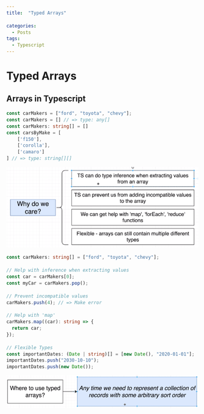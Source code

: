 ```yaml
---
title:  "Typed Arrays"

categories:
  - Posts
tags:
  - Typescript
---
```


# Typed Arrays

## Arrays in Typescript

```typescript
const carMakers = ["ford", "toyota", "chevy"];
const carMakers = [] // => type: any[]
const carMakers: string[] = []
const carsByMake = [
    ['f150'],
    ['corolla'],
    ['camaro']
] // => type: string[][]
```

![Why Care Array](/assets/images/2020/02/why-care-array.PNG)

```typescript
const carMakers: string[] = ["ford", "toyota", "chevy"];

// Help with inference when extracting values
const car = carMakers[0];
const myCar = carMakers.pop();

// Prevent incompatible values
carMakers.push(4); // => Make error

// Help with 'map'
carMakers.map((car): string => {
  return car;
});

// Flexible Types
const importantDates: (Date | string)[] = [new Date(), "2020-01-01"];
importantDates.push("2030-10-10");
importantDates.push(new Date());
```

![When to use array](/assets/images/2020/02/when-to-use-array.PNG)